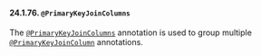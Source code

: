 #### 24.1.76. `@PrimaryKeyJoinColumns`

<div class="paragraph">

The [`@PrimaryKeyJoinColumns`](http://docs.oracle.com/javaee/7/api/javax/persistence/PrimaryKeyJoinColumns.html) annotation is used to group multiple [`@PrimaryKeyJoinColumn`](#annotations-jpa-primarykeyjoincolumn) annotations.

</div>
</div>
<div class="sect3">

